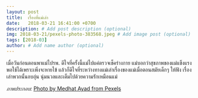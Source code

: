 ```yaml
---
layout: post
title:  เรื่องที่แม่เล่า
date:   2018-03-21 16:41:00 +0700
description: # Add post description (optional)
img: 2018-03-21/pexels-photo-383568.jpeg # Add image post (optional)
tags: [2018-03]
author: # Add name author (optional)
---
```

เมื่อวันก่อนตอนพาแม่ไปรพ. ดีใจที่ครั้งนี้แม่ไปแค่ตรวจเช็คร่างกาย แม่บอกว่าสุขภาพของแม่แข็งแรงพอใช้ได้เพราะเพิ่งจะหายไข้ แล้วก็ดีใจที่ระหว่างทางแม่เล่าเรื่องของแม่เมื่อตอนสมัยเด็กๆ ให้ฟัง เรื่องเล่าพวกนั้นอบอุ่น นุ่มนวลและเต็มไปด้วยความรักเหมือนแม่

*ภาพประกอบ:* [Photo by Medhat Ayad from Pexels](https://www.pexels.com/photo/art-black-and-white-decoration-design-383568/)

